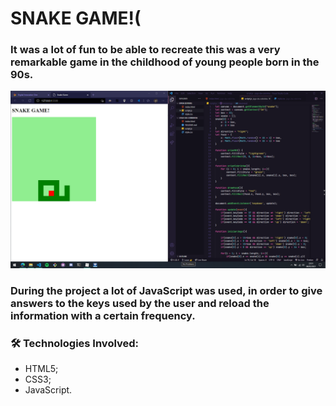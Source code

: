 <h1>SNAKE GAME!(</h2>

<h3> It was a lot of fun to be able to recreate this was a very remarkable game in the childhood of young people born in the 90s.</h3>

<p align="center">
<img src="https://github.com/fonluc/snake-game/blob/main/snake-game.png" alt="snake-game" border="0">
</p>


<h3> During the project a lot of JavaScript was used, in order to give answers to the keys used by the user and reload the information with a certain frequency.</h3>


<h3>🛠 Technologies Involved:</h3>

- HTML5;
- CSS3;
- JavaScript.
